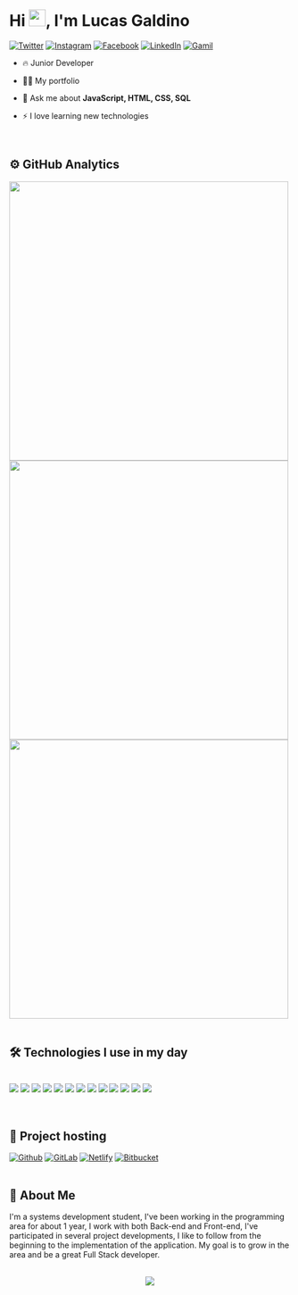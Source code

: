 # Hi <img src="https://raw.githubusercontent.com/kaueMarques/kaueMarques/master/hi.gif" width="30px">, I'm Lucas Galdino

[![Twitter](https://img.shields.io/badge/Twitter-1DA1F2?style=for-the-badge&logo=twitter&logoColor=white)](https://twitter.com/LucaasGaldinno)
[![Instagram](https://img.shields.io/badge/Instagram-E4405F?style=for-the-badge&logo=instagram&logoColor=white)](https://www.instagram.com/lucaasgaldinno/)
[![Facebook](https://img.shields.io/badge/Facebook-1877F2?style=for-the-badge&logo=facebook&logoColor=white)](https://www.facebook.com/Lucas.Galdino.com.br)
[![LinkedIn](https://img.shields.io/badge/LinkedIn-0077B5?style=for-the-badge&logo=linkedin&logoColor=white)](https://www.linkedin.com/in/lucaas-galdinno/)
[![Gamil](https://img.shields.io/badge/Gmail-D14836?style=for-the-badge&logo=gmail&logoColor=white)](mailto:lucaas.galdinno@gmail.com)
<br />

- 🔥 Junior Developer

- 👩‍💻 My portfolio 

- 💬 Ask me about **JavaScript, HTML, CSS, SQL**

- ⚡️ I love learning new technologies

<br />

## ⚙️ GitHub Analytics

<img width="500em" src="https://github-readme-stats.vercel.app/api?username=LucasGaldinno&show_icons=true&theme=tokyonight" />

<img width="500em" src="https://github-readme-stats.vercel.app/api/top-langs/?username=LucasGaldinno&layout=compact&theme=tokyonight" />

<img width="500em" src="https://github-readme-streak-stats.herokuapp.com/?user=LucasGaldinno&layout=compact&theme=tokyonight">
<br /><br />

## 🛠️ Technologies I use in my day

<div style="display: inline_block"><br/>
<img src="https://img.shields.io/badge/HTML5-E34F26?style=for-the-badge&logo=html5&logoColor=white" />
<img src="https://img.shields.io/badge/CSS3-1572B6?style=for-the-badge&logo=css3&logoColor=white" />
<img src="https://img.shields.io/badge/JavaScript-F7DF1E?style=for-the-badge&logo=javascript&logoColor=black" />
<img src=" 	https://img.shields.io/badge/TypeScript-007ACC?style=for-the-badge&logo=typescript&logoColor=white" />
<img src="https://img.shields.io/badge/Node.js-43853D?style=for-the-badge&logo=node.js&logoColor=white" />
<img src="https://img.shields.io/badge/React-20232A?style=for-the-badge&logo=react&logoColor=61DAFB" />
<img src="https://img.shields.io/badge/C%23-239120?style=for-the-badge&logo=c-sharp&logoColor=white" />
<img src="https://img.shields.io/badge/Java-ED8B00?style=for-the-badge&logo=java&logoColor=white" />
<img src="https://img.shields.io/badge/Python-14354C?style=for-the-badge&logo=python&logoColor=white" />
<img src="https://img.shields.io/badge/Git-FF4700?style=for-the-badge&logo=git&logoColor=white" />
<img src="https://img.shields.io/badge/MySQL-00000F?style=for-the-badge&logo=mysql&logoColor=white" />
<img src="https://img.shields.io/badge/Bootstrap-563D7C?style=for-the-badge&logo=bootstrap&logoColor=white" />
<img src="https://img.shields.io/badge/Markdown-000000?style=for-the-badge&logo=markdown&logoColor=white" />
</div><br /><br />

## 🚀 Project hosting 

[![Github](https://img.shields.io/badge/GitHub-100000?style=for-the-badge&logo=github&logoColor=white)](https://github.com/LucasGaldinno)
[![GitLab](https://img.shields.io/badge/GitLab-330F63?style=for-the-badge&logo=gitlab&logoColor=white)](https://gitlab.com/Lucas-Galdino)
[![Netlify](https://img.shields.io/badge/Netlify-00C7B7?style=for-the-badge&logo=netlify&logoColor=white)](https://app.netlify.com/teams/lucaas-galdinno/)
[![Bitbucket](https://img.shields.io/badge/Bitbucket-330F63?style=for-the-badge&logo=bitbucket&logoColor=white)](https://bitbucket.org/LucaasGaldinno/)
<br /><br />

## 📌 About Me

I'm a systems development student, I've been working in the programming area for about 1 year, I work with both Back-end and Front-end, I've participated in several project developments, I like to follow from the beginning to the implementation of the application. My goal is to grow in the area and be a great Full Stack developer.
<br /><br />

<div style="text-align: center">
<img src="https://komarev.com/ghpvc/?username=LucasGaldinno&color=green" />
</div>